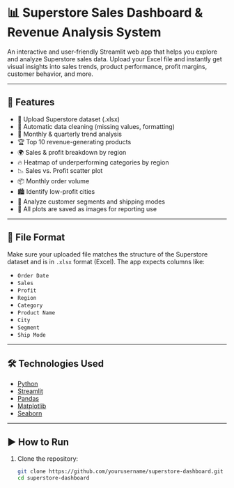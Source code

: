 # 📊 Superstore Sales Dashboard & Revenue Analysis System

An interactive and user-friendly Streamlit web app that helps you explore and analyze Superstore sales data. Upload your Excel file and instantly get visual insights into sales trends, product performance, profit margins, customer behavior, and more.

---

## 🚀 Features

- 📁 Upload Superstore dataset (.xlsx)
- 🧽 Automatic data cleaning (missing values, formatting)
- 📆 Monthly & quarterly trend analysis
- 🏆 Top 10 revenue-generating products
- 🌍 Sales & profit breakdown by region
- 🔥 Heatmap of underperforming categories by region
- 📉 Sales vs. Profit scatter plot
- 📦 Monthly order volume
- 🏙️ Identify low-profit cities
- 👥 Analyze customer segments and shipping modes
- 📸 All plots are saved as images for reporting use

---

## 📂 File Format

Make sure your uploaded file matches the structure of the Superstore dataset and is in `.xlsx` format (Excel). The app expects columns like:

- `Order Date`
- `Sales`
- `Profit`
- `Region`
- `Category`
- `Product Name`
- `City`
- `Segment`
- `Ship Mode`

---

## 🛠️ Technologies Used

- [Python](https://www.python.org/)
- [Streamlit](https://streamlit.io/)
- [Pandas](https://pandas.pydata.org/)
- [Matplotlib](https://matplotlib.org/)
- [Seaborn](https://seaborn.pydata.org/)

---

## ▶️ How to Run

1. Clone the repository:
   ```bash
   git clone https://github.com/yourusername/superstore-dashboard.git
   cd superstore-dashboard
